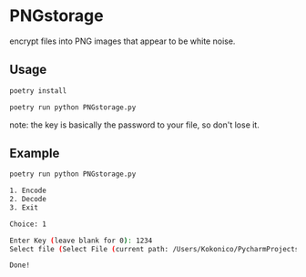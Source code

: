 # PNGstorage

encrypt files into PNG images that appear to be white noise.

## Usage

```bash
poetry install

poetry run python PNGstorage.py
```

note: the key is basically the password to your file, so don't lose it.

## Example

```bash
poetry run python PNGstorage.py

1. Encode
2. Decode
3. Exit

Choice: 1

Enter Key (leave blank for 0): 1234
Select file (Select File (current path: /Users/Kokonico/PycharmProjects/PNGstorage): README.md

Done!
```